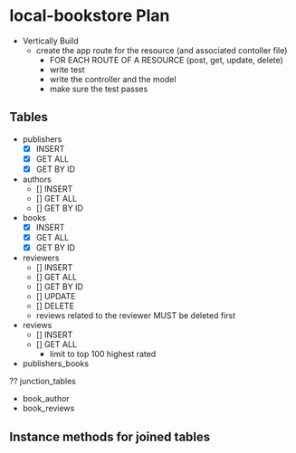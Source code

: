 # local-bookstore Plan

- Vertically Build
  - create the app route for the resource (and associated contoller file)
    - FOR EACH ROUTE OF A RESOURCE (post, get, update, delete)
    - write test
    - write the controller and the model
    - make sure the test passes

## Tables

- publishers
  - [x] INSERT
  - [x] GET ALL
  - [x] GET BY ID
- authors
  - [] INSERT
  - [] GET ALL
  - [] GET BY ID
- books
  - [x] INSERT
  - [x] GET ALL
  - [x] GET BY ID
- reviewers
  - [] INSERT
  - [] GET ALL
  - [] GET BY ID
  - [] UPDATE
  - [] DELETE
  - reviews related to the reviewer MUST be deleted first
- reviews
  - [] INSERT
  - [] GET ALL
    - limit to top 100 highest rated
- publishers_books

?? junction_tables

- book_author
- book_reviews

## Instance methods for joined tables
